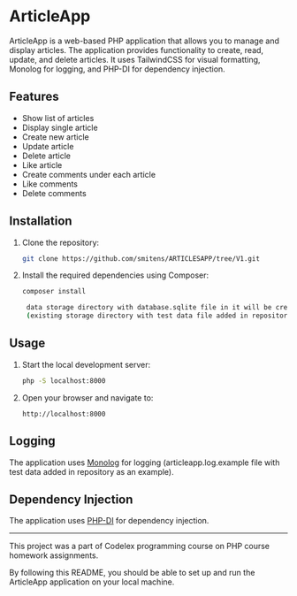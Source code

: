 # ArticleApp

ArticleApp is a web-based PHP application that allows you to manage and display articles. The application provides functionality to create, read, update, and delete articles. It uses TailwindCSS for visual formatting, Monolog for logging, and PHP-DI for dependency injection.

## Features

- Show list of articles
- Display single article
- Create new article
- Update article
- Delete article
- Like article
- Create comments under each article
- Like comments
- Delete comments

## Installation

1. Clone the repository:

    ```sh
    git clone https://github.com/smitens/ARTICLESAPP/tree/V1.git
    ```

2. Install the required dependencies using Composer:

    ```sh
    composer install
    ```
   ```sh
    data storage directory with database.sqlite file in it will be created after you run the application 
    (existing storage directory with test data file added in repository as an example)
    ```

## Usage

1. Start the local development server:

    ```sh
    php -S localhost:8000 
    ```

2. Open your browser and navigate to:

    ```
    http://localhost:8000
    ```

## Logging

The application uses [Monolog](https://github.com/Seldaek/monolog) for logging (articleapp.log.example file with test data added in repository as an example).

## Dependency Injection

The application uses [PHP-DI](https://php-di.org/) for dependency injection.

---

This project was a part of Codelex programming course on PHP course homework assignments.

By following this README, you should be able to set up and run the ArticleApp application on your local machine. 
